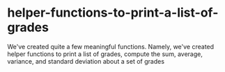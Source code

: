 # helper-functions-to-print-a-list-of-grades
We've created quite a few meaningful functions. Namely, we've created helper functions to print a list of grades, compute the sum, average, variance, and standard deviation about a set of grades
